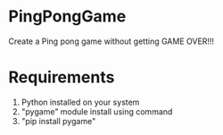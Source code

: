 # PingPongGame
 Create a Ping pong game without getting GAME OVER!!!
 
 # Requirements
 
 1. Python installed on your system
 2. "pygame" module install using command
 3. "pip install pygame"
